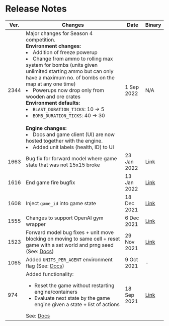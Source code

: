 # Release Notes

| Ver. | Changes                                                                                                                                                                                                                                          | Date          | Binary                                                                   |
| ---- | ------------------------------------------------------------------------------------------------------------------------------------------------------------------------------------------------------------------------------------------------ | ------------- | ------------------------------------------------------------------------ |
| 2344 | Major changes for Season 4 competition. <br /> **Environment changes:** <br /><li>Addition of freeze powerup</li><li>Change from ammo to rolling max system for bombs (units given unlimited starting ammo but can only have a maximum no. of bombs on the map at any one time)</li><li>Powerups now drop only from wooden and ore crates</li> **Environment defaults:** <br /><li>`BLAST_DURATION_TICKS`: 10 → 5</li><li>`BOMB_DURATION_TICKS`: 40 → 30</li> <br />**Engine changes:**<br /><li>Docs and game client (UI) are now hosted together with the engine.</li><li>Added unit labels (health, ID) to UI</li> | 1 Sep 2022 | N/A |
| 1663 | Bug fix for forward model where game state that was not 15x15 broke                                                                                                                                                                              | 23 Jan 2022 | [Link](https://github.com/CoderOneHQ/bomberland/releases/tag/build-1663) |
| 1616 | End game fire bugfix                                                                                                                                                                                                                             | 13 Jan 2022 | [Link](https://github.com/CoderOneHQ/bomberland/releases/tag/build-1616) |
| 1608 | Inject `game_id` into game state                                                                                                                                                                                                                 | 18 Dec 2021 | [Link](https://github.com/CoderOneHQ/bomberland/releases/tag/build-1608) |
| 1555 | Changes to support OpenAI gym wrapper                                                                                                                                                                                                           | 6 Dec 2021  | [Link](https://github.com/CoderOneHQ/bomberland/releases/tag/build-1555) |
| 1523 | Forward model bug fixes + unit move blocking on moving to same cell + reset game with a set world and prng seed (See: [Docs](https://www.gocoder.one/docs/api-reference#reset-game))                                                             | 29 Nov 2021 | [Link](https://github.com/CoderOneHQ/bomberland/releases/tag/build-1523) |
| 1065 | Added `UNITS_PER_AGENT` environment flag (See: [Docs](https://gocoder.one/docs/api-reference#%EF%B8%8F-environment-flags))                                                                                                                       | 9 Oct 2021  | -                                                                        |
| 974  | Added functionality: <ul><li>Reset the game without restarting engine/containers</li><li>Evaluate next state by the game engine given a state + list of actions</li></ul> See: [Docs](https://gocoder.one/docs/api-reference#-administrator-api) | 18 Sep 2021 | [Link](https://github.com/CoderOneHQ/bomberland/releases/tag/build-974)  |
